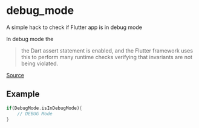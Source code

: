# debug_mode

A simple hack to check if Flutter app is in debug mode

In debug mode the
> the Dart assert statement is enabled, and the Flutter framework uses this to perform many runtime checks verifying that invariants are not being violated.

[Source](https://stackoverflow.com/a/49709147)

## Example
```dart
if(DebugMode.isInDebugMode){
    // DEBUG Mode
}
```